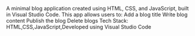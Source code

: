 A minimal blog application created using HTML, CSS, and JavaScript, built in Visual Studio Code. This app allows users to:
Add a blog title
Write blog content
Publish the blog
Delete blogs
Tech Stack:
HTML,CSS,JavaScript,Developed using Visual Studio Code
